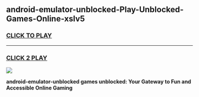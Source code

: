 
## android-emulator-unblocked-Play-Unblocked-Games-Online-xslv5
<h3>
<a href="https://premium76.site?title=android-emulator-unblocked&ref=25A">CLICK TO PLAY</a></h3>
<hr>

<h3>
<a href="https://premium76.site?title=android-emulator-unblocked&ref=25A">CLICK 2 PLAY</a>
  
</h3>

<a href="https://premium76.site?title=android-emulator-unblocked&ref=25A"><img src="https://clearcache.store/games.png"></a>


**android-emulator-unblocked games unblocked: Your Gateway to Fun and Accessible Online Gaming**

